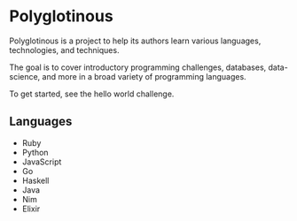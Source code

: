 # Polyglotinous

Polyglotinous is a project to help its authors learn various languages, technologies, and techniques.

The goal is to cover introductory programming challenges, databases, data-science, and more in a broad variety of programming languages.

To get started, see the hello world challenge.

## Languages

- Ruby
- Python
- JavaScript
- Go
- Haskell
- Java
- Nim
- Elixir